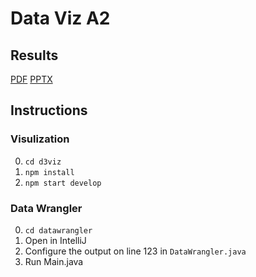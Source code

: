 # Data Viz A2

## Results
[PDF](./%23%20Results/EG%20Results.pdf)
[PPTX](./%23%20Results/EG%20Results.pptx)

## Instructions
### Visulization
0. `cd d3viz`
1. `npm install`
2. `npm start develop`

### Data Wrangler
0. `cd datawrangler`
1. Open in IntelliJ
2. Configure the output on line 123 in `DataWrangler.java`
3. Run Main.java